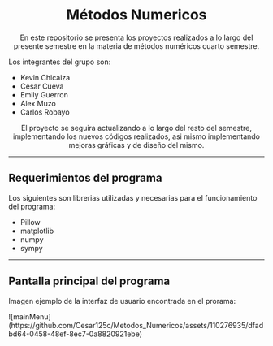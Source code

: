 <h1 align="center">
Métodos Numericos
</h1>

<p align="center">
En este repositorio se presenta los proyectos realizados a lo largo del presente semestre en la materia de métodos numéricos cuarto semestre. 
</p>
<p>
  Los integrantes del grupo son:
</p>
<ul>
  <li>Kevin Chicaiza
  <li>Cesar Cueva
  <li>Emily Guerron
  <li>Alex Muzo
  <li>Carlos Robayo  
</ul>

<p align="center">
  El proyecto se seguira actualizando a lo largo del resto del semestre, implementando los nuevos códigos realizados, asi mismo implementando mejoras gráficas y de diseño del mismo.
</p>

<hr>

<h2> Requerimientos del programa</h2>
<p> Los siguientes son librerias utilizadas y necesarias para el funcionamiento del programa: </p>
<ul>
  <li>Pillow</li>
  <li>matplotlib</li>
  <li>numpy</li>
  <li>sympy</li>
</ul>
<hr>
<h2>Pantalla principal del programa</h2>
<p>Imagen ejemplo de la interfaz de usuario encontrada en el prorama: </p>
![mainMenu](https://github.com/Cesar125c/Metodos_Numericos/assets/110276935/dfadbd64-0458-48ef-8ec7-0a8820921ebe)


